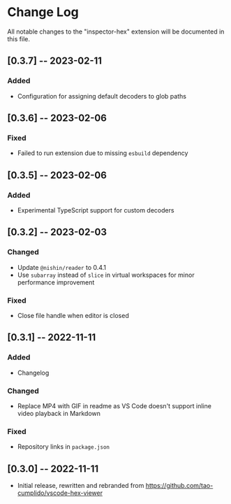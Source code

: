 # Change Log

All notable changes to the "inspector-hex" extension will be documented in this file.

## [0.3.7] -- 2023-02-11
### Added
- Configuration for assigning default decoders to glob paths

## [0.3.6] -- 2023-02-06
### Fixed
- Failed to run extension due to missing `esbuild` dependency

## [0.3.5] -- 2023-02-06
### Added
- Experimental TypeScript support for custom decoders

## [0.3.2] -- 2023-02-03
### Changed
- Update `@nishin/reader` to 0.4.1
- Use `subarray` instead of `slice` in virtual workspaces for minor performance improvement
### Fixed
- Close file handle when editor is closed

## [0.3.1] -- 2022-11-11
### Added
- Changelog
### Changed
- Replace MP4 with GIF in readme as VS Code doesn't support inline video playback in Markdown
### Fixed
- Repository links in `package.json`

## [0.3.0] -- 2022-11-11
- Initial release, rewritten and rebranded from https://github.com/tao-cumplido/vscode-hex-viewer
